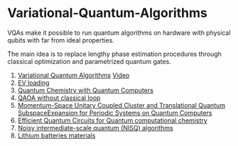 # Variational-Quantum-Algorithms
VQAs make it possible to run quantum algorithms on hardware with physical qubits with far from ideal properties. 

The main idea is to replace lengthy phase estimation procedures through classical optimization and parametrized quantum gates.

1. [Variational Quantum Algorithms](https://arxiv.org/pdf/2012.09265.pdf)   [Video](https://www.youtube.com/watch?v=I6_tHLAeBsI)
2. [EV loading](https://arxiv.org/abs/2012.14859)
3. [Quantum Chemistry with Quantum Computers](https://arxiv.org/pdf/1812.09976.pdf)
4. [QAOA without classical loop](https://arxiv.org/pdf/1908.08862.pdf)
5. [Momentum-Space Unitary Coupled Cluster and Translational Quantum SubspaceExpansion for Periodic Systems on Quantum Computers](https://arxiv.org/pdf/2008.08694.pdf)
6. [Efficient Quantum Circuits for Quantum computational chemistry](https://arxiv.org/pdf/2005.14475.pdf)
7. [Noisy intermediate-scale quantum (NISQ) algorithms](https://arxiv.org/pdf/2101.08448.pdf)
8. [Lithium batteries materials](https://arxiv.org/abs/2204.11890v1)
